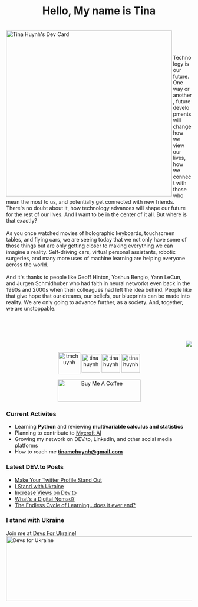 <h1 align="center">Hello, My name is Tina</h1>
<br>
  <a href="https://app.daily.dev/tmchuynh"><img align=left src="https://github.com/tmchuynh/tmchuynh/blob/master/devcard.svg" width="450" alt="Tina Huynh's Dev Card"/></a>

<div>
  <p align="left">&nbsp;<br><br><br>Technology is our future. One way or another, future developments will change how we view our lives, how we connect with those who mean the most to us, and potentially get connected with new friends. There's no doubt about it, how technology advances will shape our future for the rest of our lives. And I want to be in the center of it all. But where is that exactly?<br><br>As you once watched movies of holographic keyboards, touchscreen tables, and flying cars, we are seeing today that we not only have some of those things but are only getting closer to making everything we can imagine a reality. Self-driving cars, virtual personal assistants, robotic surgeries, and many more uses of machine learning are helping everyone across the world.<br><br>And it's thanks to people like Geoff Hinton, Yoshua Bengio, Yann LeCun, and Jurgen Schmidhuber who had faith in neural networks even back in the 1990s and 2000s when their colleagues had left the idea behind. People like that give hope that our dreams, our beliefs, our blueprints can be made into reality. We are only going to advance further, as a society. And, together, we are unstoppable.</p>
</div>

&nbsp;
<br>
<br>
<br>

<img align="right" src="https://github-readme-stats.vercel.app/api/top-langs/?username=tmchuynh&count_private=true&theme=dark&langs_count=3&card_width=525&hide=HTML,CSS">

&nbsp;
<br>

<div align="left">
  <p align="center">
    <a href="https://dev.to/tmchuynh" target="blank"><img align="center" src="https://github.com/tmchuynh/tmchuynh/blob/2dfeed835fbdf8d00121e9b981904611a10ba4cd/images/code.png" alt="tmchuynh" height="60" width="60" /></a>
    <a href="https://linkedin.com/in/tina huynh" target="blank"><img align="center" src="https://github.com/tmchuynh/tmchuynh/blob/2dfeed835fbdf8d00121e9b981904611a10ba4cd/images/linkedin.png" alt="tina huynh" height="50" width="50" /></a>
    <a href="https://twitter.com/tinamchuynh" target="blank"><img align="center" src="https://github.com/tmchuynh/tmchuynh/blob/2dfeed835fbdf8d00121e9b981904611a10ba4cd/images/twitter.png" alt="tina huynh" height="50" width="50" /></a>
    <a href="https://www.instagram.com/tmchuynh/" target="blank"><img align="center" src="https://github.com/tmchuynh/tmchuynh/blob/2dfeed835fbdf8d00121e9b981904611a10ba4cd/images/instagram.png" alt="tina huynh" height="50" width="50" /></a>
  </p>
  <p align="center">
    <a href="https://www.buymeacoffee.com/tmchuynh" target="_blank"><img src="https://github.com/t-mc-huynh/t-mc-huynh/blob/0bfb005d066ac2685c776a7c19e64fcfde2c4dd0/images/bmc-button.png" alt="Buy Me A Coffee" height="60" width="225"></a>
  </p>
</div>


### Current Activites
- Learning **Python** and reviewing **multivariable calculus and statistics**
- Planning to contribute to [Mycroft AI](https://mycroft.ai/contribute/)
- Growing my network on DEV.to, LinkedIn, and other social media platforms
- How to reach me **tinamchuynh@gmail.com**

### Latest DEV.to Posts
<!-- BLOG-POST-LIST:START -->
- [Make Your Twitter Profile Stand Out](https://dev.to/tmchuynh/make-your-twitter-profile-stand-out-52f1)
- [I Stand with Ukraine](https://dev.to/tmchuynh/i-stand-with-ukraine-56pc)
- [Increase Views on Dev.to](https://dev.to/tmchuynh/increase-views-on-devto-2ol8)
- [What&#39;s a Digital Nomad?](https://dev.to/tmchuynh/whats-a-digital-nomad-4e2e)
- [The Endless Cycle of Learning...does it ever end?](https://dev.to/tmchuynh/the-endless-cycle-of-learningdoes-it-ever-end-4faa)
<!-- BLOG-POST-LIST:END -->

### I stand with Ukraine
Join me at <a href="https://www.devsforukraine.io/tickets/tmchuynh" target="blank">Devs For Ukraine</a>!
<br>
  <img align="left" src="https://github.com/tmchuynh/tmchuynh/blob/1fe94b02720dbd80ec746274fa65d48df860cd4f/images/Devs%20for%20Ukraine.png" alt="Devs for Ukraine" height="175" width="525" />
